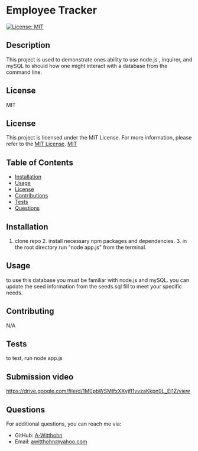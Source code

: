 # Employee Tracker

 [![License: MIT](https://img.shields.io/badge/License-MIT-yellow.svg)](https://opensource.org/licenses/MIT)

## Description
This project is used to demonstrate ones ability to use node.js , inquirer, and mySQL to should how one might interact with a database from the command line.

## License
MIT
## License

This project is licensed under the MIT License. For more information, please refer to the [MIT License](https://opensource.org/licenses/MIT).
[MIT](https://opensource.org/licenses/MIT)



## Table of Contents
- [Installation](#installation)
- [Usage](#usage)
- [License](#license)
- [Contributions](#contributions)
- [Tests](#tests)
- [Questions](#questions)

## Installation
1. clone repo 2. install necessary npm packages and dependencies. 3. in the root directory run "node app.js" from the terminal.

## Usage
to use this database you must be familiar with node.js and mySQL. you can update the seed information from the seeds.sql fill to meet your specific needs.


## Contributing
N/A

## Tests
to test, run node app.js

## Submission video

https://drive.google.com/file/d/1M0pbWSMlfxXXyjfI1vvzaKkpn9L_Ej1Z/view


## Questions
For additional questions, you can reach me via:
- GitHub: [A-Witthohn](https://github.com/A-Witthohn)
- Email: awitthohn@yahoo.com
